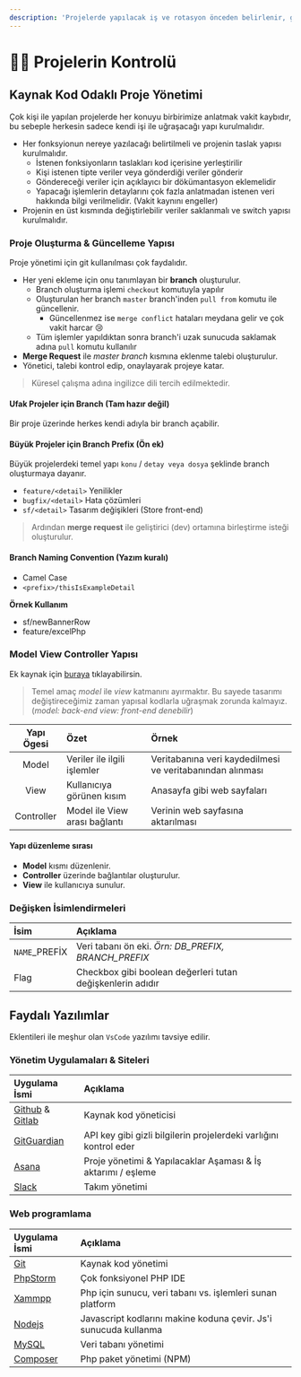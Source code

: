 ```yaml
---
description: 'Projelerde yapılacak iş ve rotasyon önceden belirlenir, gidişat kurgulanır.'
---
```


# 👨‍💼 Projelerin Kontrolü

## Kaynak Kod Odaklı Proje Yönetimi

Çok kişi ile yapılan projelerde her konuyu birbirimize anlatmak vakit kaybıdır, bu sebeple herkesin sadece kendi işi ile uğraşacağı yapı kurulmalıdır.

* Her fonksyionun nereye yazılacağı belirtilmeli ve projenin taslak yapısı kurulmalıdır.
  * İstenen fonksiyonların taslakları kod içerisine yerleştirilir
  * Kişi istenen tipte veriler veya gönderdiği veriler gönderir
  * Göndereceği veriler için açıklayıcı bir dökümantasyon eklemelidir
  * Yapacağı işlemlerin detaylarını çok fazla anlatmadan istenen veri hakkında bilgi verilmelidir. \(Vakit kaynını engeller\)
* Projenin en üst kısmında değiştirlebilir veriler saklanmalı ve switch yapısı kurulmalıdır.

### Proje Oluşturma & Güncelleme Yapısı

Proje yönetimi için git kullanılması çok faydalıdır.

* Her yeni ekleme için onu tanımlayan bir **branch** oluşturulur.
  * Branch oluşturma işlemi `checkout` komutuyla yapılır
  * Oluşturulan her branch `master` branch'inden `pull from` komutu ile güncellenir.
    * Güncellenmez ise `merge conflict` hataları meydana gelir ve çok vakit harcar 😢
  * Tüm işlemler yapıldıktan sonra branch'i uzak sunucuda saklamak adına `pull` komutu kullanılır
* **Merge Request** ile _master branch_ kısmına eklenme talebi oluşturulur.
* Yönetici, talebi kontrol edip, onaylayarak projeye katar.

> Küresel çalışma adına ingilizce dili tercih edilmektedir.

#### Ufak Projeler için Branch \(Tam hazır değil\)

Bir proje üzerinde herkes kendi adıyla bir branch açabilir.

#### Büyük Projeler için Branch Prefix \(Ön ek\)

Büyük projelerdeki temel yapı `konu` / `detay veya dosya` şeklinde branch oluşturmaya dayanır.

* `feature/<detail>` Yenilikler
* `bugfix/<detail>` Hata çözümleri
* `sf/<detail>` Tasarım değişikleri \(Store front-end\)

> Ardından **merge request** ile geliştirici \(dev\) ortamına birleştirme isteği oluşturulur.

#### Branch Naming Convention \(Yazım kuralı\)

* Camel Case
* `<prefix>/thisIsExampleDetail`

**Örnek Kullanım**

* sf/newBannerRow
* feature/excelPhp

### Model View Controller Yapısı

Ek kaynak için [buraya](https://blog.koddit.com/yazilim/mvc-nedir-gercek-orneklerle-mvc-nedir-anlayalim/) tıklayabilirsin.

> Temel amaç _model_ ile _view_ katmanını ayırmaktır. Bu sayede tasarımı değiştireceğimiz zaman yapısal kodlarla uğraşmak zorunda kalmayız. \(_model: back-end view: front-end denebilir_\)

| Yapı Ögesi | Özet | Örnek |
| :---: | :--- | :--- |
| Model | Veriler ile ilgili işlemler | Veritabanına veri kaydedilmesi ve veritabanından alınması |
| View | Kullanıcıya görünen kısım | Anasayfa gibi web sayfaları |
| Controller | Model ile View arası bağlantı | Verinin web sayfasına aktarılması |

#### Yapı düzenleme sırası

* **Model** kısmı düzenlenir.
* **Controller** üzerinde bağlantılar oluşturulur.
* **View** ile kullanıcıya sunulur.

### Değişken İsimlendirmeleri

| İsim | Açıklama |
| :--- | :--- |
| `NAME`\_PREFİX | Veri tabanı ön eki. _Örn: DB\_PREFIX, BRANCH\_PREFIX_ |
| Flag | Checkbox gibi boolean değerleri tutan değişkenlerin adıdır |

## Faydalı Yazılımlar

Eklentileri ile meşhur olan `VsCode` yazılımı tavsiye edilir.

### Yönetim Uygulamaları & Siteleri

| Uygulama İsmi | Açıklama |
| :--- | :--- |
| [Github](https://github.com/) & [Gitlab](https://gitlab.com) | Kaynak kod yöneticisi |
| [GitGuardian](https://app.gitguardian.com/) | API key gibi gizli bilgilerin projelerdeki varlığını kontrol eder |
| [Asana](https://asana.com/) | Proje yönetimi & Yapılacaklar Aşaması & İş aktarımı / eşleme |
| [Slack](https://slack.com/) | Takım yönetimi |

### Web programlama

| Uygulama İsmi | Açıklama |  |
| :--- | :--- | :--- |
| [Git](https://git-scm.com/downloads) | Kaynak kod yönetimi |  |
| [PhpStorm](https://www.jetbrains.com/phpstorm/download/#section=windows) | Çok fonksiyonel PHP IDE |  |
| [Xammpp](https://www.apachefriends.org/tr/download.html) | Php için sunucu, veri tabanı vs. işlemleri sunan platform |  |
| [Nodejs](https://nodejs.org/en/download/) | Javascript kodlarını makine koduna çevir. Js'i sunucuda kullanma |  |
| [MySQL](https://www.mysql.com/downloads/) | Veri tabanı yönetimi |  |
| [Composer](https://getcomposer.org/download/) | Php paket yönetimi \(NPM\) |  |


